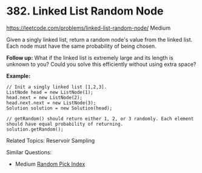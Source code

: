 # 382. Linked List Random Node
<https://leetcode.com/problems/linked-list-random-node/>
Medium

Given a singly linked list, return a random node's value from the linked list. Each node must have the same probability of being chosen.

**Follow up:**
What if the linked list is extremely large and its length is unknown to you? Could you solve this efficiently without using extra space?

**Example:**

    // Init a singly linked list [1,2,3].
    ListNode head = new ListNode(1);
    head.next = new ListNode(2);
    head.next.next = new ListNode(3);
    Solution solution = new Solution(head);

    // getRandom() should return either 1, 2, or 3 randomly. Each element should have equal probability of returning.
    solution.getRandom();

Related Topics: Reservoir Sampling

Similar Questions: 
* Medium [Random Pick Index](https://leetcode.com/problems/random-pick-index/)